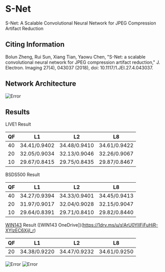 # S-Net
S-Net: A Scalable Convolutional Neural Network for JPEG Compression Artifact Reduction

## Citing Information
Bolun Zheng, Rui Sun, Xiang Tian, Yaowu Chen, "S-Net: a scalable convolutional neural network for JPEG compression artifact reduction," J. Electron. Imaging 27(4), 043037 (2018), doi: 10.1117/1.JEI.27.4.043037. 

## Network Architecture
![Error](https://github.com/zhenngbolun/S-Net/blob/master/network.jpg)

## Results
LIVE1 Result

QF | L1 | L2 | L8 |            
----- |:-------------:|:-------------:|:-------------:|
 40    | 34.41/0.9402  | 34.48/0.9410  | 34.61/0.9422  
 20    | 32.05/0.9034  | 32.13/0.9046  | 32.26/0.9067  
 10    | 29.67/0.8415  | 29.75/0.8435  | 29.87/0.8467  

BSDS500 Result

QF     | L1            | L2            | L8            
:----- |:-------------:|:-------------:|:-------------:|
 40    | 34.27/0.9394  | 34.33/0.9401  | 34.45/0.9413 | 
| 20    | 31.97/0.9017  | 32.04/0.9028  | 32.15/0.9047 | 
| 10    | 29.64/0.8391  | 29.71/0.8410  | 29.82/0.8440 | 

[WIN143](https://pan.baidu.com/s/1L3pU708Lr0l84Aj9zBmQLQ) Result ([WIN143 OneDrive])(https://1drv.ms/u/s!ArU0YIIFiFuHiR-XYIzEC6XijI_r)

|QF     | L1            | L2            | L8 |           
|:----- |:-------------:|:-------------:|:-------------:|
| 20    | 34.38/0.9220  | 34.47/0.9232  | 34.61/0.9250 |  

![Error](https://github.com/zhenngbolun/S-Net/blob/master/result1.jpg)
![Error](https://github.com/zhenngbolun/S-Net/blob/master/result2.jpg)


